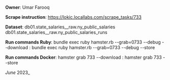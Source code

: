 **Owner**: Umar Farooq

**Scrape instruction**: https://lokic.locallabs.com/scrape_tasks/733

**Dataset**: db01.state_salaries__raw.ny_public_salaries
             db01.state_salaries__raw.ny_public_salaries_runs

**Run commands Ruby**: bundle exec ruby hamster.rb --grab=0733 --debug --download
                     : bundle exec ruby hamster.rb --grab=0733 --debug --store

**Run commands Docker**: hamster grab 733 --download
                       : hamster grab 733 --store

_June_ 2023_
